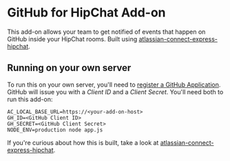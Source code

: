 # GitHub for HipChat Add-on

This add-on allows your team to get notified of events that happen on GitHub inside your HipChat rooms. Built using [atlassian-connect-express-hipchat](https://bitbucket.org/hipchat/atlassian-connect-express-hipchat).

## Running on your own server

To run this on your own server, you'll need to [register a GitHub Application](https://github.com/settings/applications/new). GitHub will issue you with a *Client ID* and a *Client Secret*. You'll need both to run this add-on:

    AC_LOCAL_BASE_URL=https://<your-add-on-host> 
    GH_ID=<GitHub Client ID> 
    GH_SECRET=<GitHub Client Secret> 
    NODE_ENV=production node app.js

If you're curious about how this is built, take a look at [atlassian-connect-express-hipchat](https://bitbucket.org/hipchat/atlassian-connect-express-hipchat).